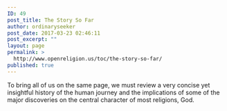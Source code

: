 ```yaml
---
ID: 49
post_title: The Story So Far
author: ordinaryseeker
post_date: 2017-03-23 02:46:11
post_excerpt: ""
layout: page
permalink: >
  http://www.openreligion.us/toc/the-story-so-far/
published: true
---
```

To bring all of us on the same page, we must review a very concise yet insightful history of the human journey and the implications of some of the major discoveries on the central character of most religions, God.